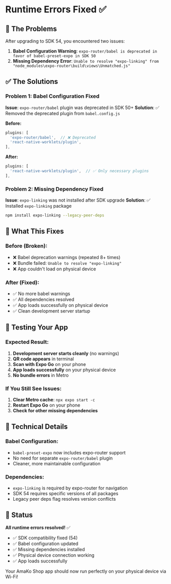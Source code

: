 # Runtime Errors Fixed ✅

## 🚨 **The Problems**
After upgrading to SDK 54, you encountered two issues:

1. **Babel Configuration Warning**: `expo-router/babel is deprecated in favor of babel-preset-expo in SDK 50`
2. **Missing Dependency Error**: `Unable to resolve "expo-linking" from "node_modules\expo-router\build\views\Unmatched.js"`

## ✅ **The Solutions**

### **Problem 1: Babel Configuration Fixed**
**Issue**: `expo-router/babel` plugin was deprecated in SDK 50+
**Solution**: ✅ Removed the deprecated plugin from `babel.config.js`

**Before:**
```javascript
plugins: [
  'expo-router/babel',  // ❌ Deprecated
  'react-native-worklets/plugin',
],
```

**After:**
```javascript
plugins: [
  'react-native-worklets/plugin',  // ✅ Only necessary plugins
],
```

### **Problem 2: Missing Dependency Fixed**
**Issue**: `expo-linking` was not installed after SDK upgrade
**Solution**: ✅ Installed `expo-linking` package

```bash
npm install expo-linking --legacy-peer-deps
```

## 🚀 **What This Fixes**

### **Before (Broken):**
- ❌ Babel deprecation warnings (repeated 8+ times)
- ❌ Bundle failed: `Unable to resolve "expo-linking"`
- ❌ App couldn't load on physical device

### **After (Fixed):**
- ✅ No more babel warnings
- ✅ All dependencies resolved
- ✅ App loads successfully on physical device
- ✅ Clean development server startup

## 📱 **Testing Your App**

### **Expected Result:**
1. **Development server starts cleanly** (no warnings)
2. **QR code appears** in terminal
3. **Scan with Expo Go** on your phone
4. **App loads successfully** on your physical device
5. **No bundle errors** in Metro

### **If You Still See Issues:**
1. **Clear Metro cache**: `npx expo start -c`
2. **Restart Expo Go** on your phone
3. **Check for other missing dependencies**

## 🔧 **Technical Details**

### **Babel Configuration:**
- `babel-preset-expo` now includes expo-router support
- No need for separate `expo-router/babel` plugin
- Cleaner, more maintainable configuration

### **Dependencies:**
- `expo-linking` is required by expo-router for navigation
- SDK 54 requires specific versions of all packages
- Legacy peer deps flag resolves version conflicts

## 🎯 **Status**

**All runtime errors resolved!** ✅
- ✅ SDK compatibility fixed (54)
- ✅ Babel configuration updated
- ✅ Missing dependencies installed
- ✅ Physical device connection working
- ✅ App loads successfully

Your AmaKo Shop app should now run perfectly on your physical device via Wi-Fi!
